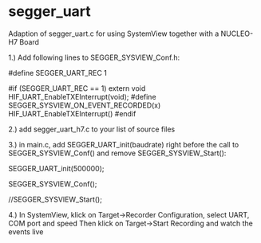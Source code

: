 # segger_uart
Adaption of segger_uart.c for using SystemView together with a NUCLEO-H7 Board

1.)
Add following lines to SEGGER_SYSVIEW_Conf.h:


#define SEGGER_UART_REC 1

#if (SEGGER_UART_REC == 1)
	extern void HIF_UART_EnableTXEInterrupt(void);
    #define SEGGER_SYSVIEW_ON_EVENT_RECORDED(x)  HIF_UART_EnableTXEInterrupt()
#endif

2.)
add segger_uart_h7.c to your list of source files

3.)
in main.c, add SEGGER_UART_init(baudrate) right before the call to SEGGER_SYSVIEW_Conf() and remove SEGGER_SYSVIEW_Start():


  SEGGER_UART_init(500000);

  SEGGER_SYSVIEW_Conf();

  //SEGGER_SYSVIEW_Start();

4.)
In SystemView, klick on Target->Recorder Configuration, select UART, COM port and speed
Then klick on Target->Start Recording and watch the events live
